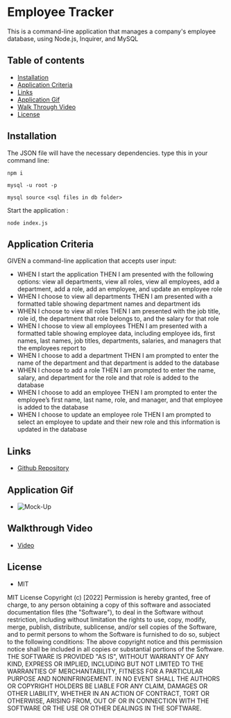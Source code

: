 # Employee Tracker

This is a command-line application that manages a company's employee database, using Node.js, Inquirer, and MySQL

## Table of contents

- [Installation](#installation)
- [Application Criteria](#application-criteria)
- [Links](#links)
- [Application Gif](#application-gif)
- [Walk Through Video](#walkthrough-video)
- [License](#license)

## Installation

The JSON file will have the necessary dependencies. type this in your command line:

```
npm i
```

```
mysql -u root -p
```

```
mysql source <sql files in db folder>
```

Start the application :

```
node index.js
```

## Application Criteria

GIVEN a command-line application that accepts user input:

- WHEN I start the application
  THEN I am presented with the following options: view all departments, view all roles, view all employees, add a department, add a role, add an employee, and update an employee role
- WHEN I choose to view all departments
  THEN I am presented with a formatted table showing department names and department ids
- WHEN I choose to view all roles
  THEN I am presented with the job title, role id, the department that role belongs to, and the salary for that role
- WHEN I choose to view all employees
  THEN I am presented with a formatted table showing employee data, including employee ids, first names, last names, job titles, departments, salaries, and managers that the employees report to
- WHEN I choose to add a department
  THEN I am prompted to enter the name of the department and that department is added to the database
- WHEN I choose to add a role
  THEN I am prompted to enter the name, salary, and department for the role and that role is added to the database
- WHEN I choose to add an employee
  THEN I am prompted to enter the employee’s first name, last name, role, and manager, and that employee is added to the database
- WHEN I choose to update an employee role
  THEN I am prompted to select an employee to update and their new role and this information is updated in the database

## Links

- [Github Repository](https://github.com/MtendeRoll/employeeTracker)

## Application Gif

- ![Mock-Up](./assets/images/employeeTracker-demo.gif)

## Walkthrough Video

- [Video](https://drive.google.com/file/d/1cosiSZh6AyPHt75-3Chsp4XAbKJZYoqo/view)

## License

- MIT

MIT License Copyright (c) [2022] Permission is hereby granted, free of charge, to any person obtaining a copy of this software and associated documentation files (the "Software"), to deal in the Software without restriction, including without limitation the rights to use, copy, modify, merge, publish, distribute, sublicense, and/or sell copies of the Software, and to permit persons to whom the Software is furnished to do so, subject to the following conditions: The above copyright notice and this permission notice shall be included in all copies or substantial portions of the Software. THE SOFTWARE IS PROVIDED "AS IS", WITHOUT WARRANTY OF ANY KIND, EXPRESS OR IMPLIED, INCLUDING BUT NOT LIMITED TO THE WARRANTIES OF MERCHANTABILITY, FITNESS FOR A PARTICULAR PURPOSE AND NONINFRINGEMENT. IN NO EVENT SHALL THE AUTHORS OR COPYRIGHT HOLDERS BE LIABLE FOR ANY CLAIM, DAMAGES OR OTHER LIABILITY, WHETHER IN AN ACTION OF CONTRACT, TORT OR OTHERWISE, ARISING FROM, OUT OF OR IN CONNECTION WITH THE SOFTWARE OR THE USE OR OTHER DEALINGS IN THE SOFTWARE.
